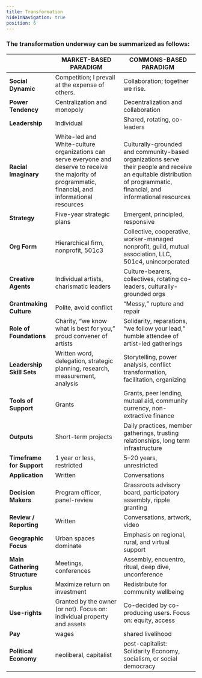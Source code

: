 ```yaml
---
title: Transformation
hideInNavigation: true
position: 6
---
```


### The transformation underway can be summarized as follows:

|                              | MARKET-BASED PARADIGM                                                                                                                                    | COMMONS-BASED PARADIGM                                                                                                                                                 |
| ---------------------------- | -------------------------------------------------------------------------------------------------------------------------------------------------------- | ---------------------------------------------------------------------------------------------------------------------------------------------------------------------- |
| **Social Dynamic**           | Competition; I prevail at the expense of others.                                                                                                         | Collaboration; together we rise.                                                                                                                                       |
| **Power Tendency**           | Centralization and monopoly                                                                                                                              | Decentralization and collaboration                                                                                                                                     |
| **Leadership**               | Individual                                                                                                                                               | Shared, rotating, co-leaders                                                                                                                                           |
| **Racial Imaginary**         | White-led and White-culture organizations can serve everyone and deserve to receive the majority of programmatic, financial, and informational resources | Culturally-grounded and community-based organizations serve their people and receive an equitable distribution of programmatic, financial, and informational resources |
| **Strategy**                 | Five-year strategic plans                                                                                                                                | Emergent, principled, responsive                                                                                                                                       |
| **Org Form**                 | Hierarchical firm, nonprofit, 501c3                                                                                                                      | Collective, cooperative, worker-managed nonprofit, guild, mutual association, LLC, 501c4, unincorporated                                                               |
| **Creative Agents**          | Individual artists, charismatic leaders                                                                                                                  | Culture-bearers, collectives, rotating co-leaders, culturally- grounded orgs                                                                                           |
| **Grantmaking Culture**      | Polite, avoid conflict                                                                                                                                   | “Messy,” rupture and repair                                                                                                                                            |
| **Role of Foundations**      | Charity, “we know what is best for you,” proud convener of artists                                                                                       | Solidarity, reparations, “we follow your lead,” humble attendee of artist-led gatherings                                                                               |
| **Leadership Skill Sets**    | Written word, delegation, strategic planning, research, measurement, analysis                                                                            | Storytelling, power analysis, conflict transformation, facilitation, organizing                                                                                        |
| **Tools of Support**         | Grants                                                                                                                                                   | Grants, peer lending, mutual aid, community currency, non-extractive finance                                                                                           |
| **Outputs**                  | Short-term projects                                                                                                                                      | Daily practices, member gatherings, trusting relationships, long term infrastructure                                                                                   |
| **Timeframe for Support**    | 1 year or less, restricted                                                                                                                               | 5–20 years, unrestricted                                                                                                                                               |
| **Application**              | Written                                                                                                                                                  | Conversations                                                                                                                                                          |
| **Decision Makers**          | Program officer, panel-review                                                                                                                            | Grassroots advisory board, participatory assembly, ripple granting                                                                                                     |
| **Review / Reporting**       | Written                                                                                                                                                  | Conversations, artwork, video                                                                                                                                          |
| **Geographic Focus**         | Urban spaces dominate                                                                                                                                    | Emphasis on regional, rural, and virtual support                                                                                                                       |
| **Main Gathering Structure** | Meetings, conferences                                                                                                                                    | Assembly, encuentro, ritual, deep dive, unconference                                                                                                                   |
| **Surplus**                  | Maximize return on investment                                                                                                                            | Redistribute for community wellbeing                                                                                                                                   |
| **Use-rights**               | Granted by the owner (or not). Focus on: individual property and assets                                                                                  | Co-decided by co-producing users. Focus on: equity, access                                                                                                             |
| **Pay**                      | wages                                                                                                                                                    | shared livelihood                                                                                                                                                      |
| **Political Economy**        | neoliberal, capitalist                                                                                                                                   | post-capitalist: Solidarity Economy, socialism, or social democracy                                                                                                    |
